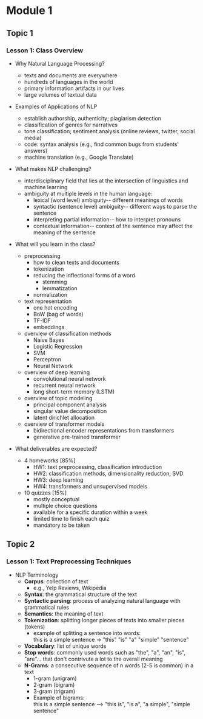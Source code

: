 # Module 1

## Topic 1

### Lesson 1: Class Overview

- Why Natural Language Processing?
  - texts and documents are everywhere
  - hundreds of languages in the world
  - primary information artifacts in our lives
  - large volumes of textual data

- Examples of Applications of NLP
  - establish authorship, authenticity; plagiarism detection
  - classification of genres for narratives
  - tone classification; sentiment analysis (online reviews, twitter, social media)
  - code: syntax analysis (e.g., find common bugs from students' answers)
  - machine translation (e.g., Google Translate)

- What makes NLP challenging?
  - interdisciplinary field that lies at the intersection of linguistics and machine learning
  - ambiguity at multiple levels in the human language:
    - lexical (word level) ambiguity-- different meanings of words
    - syntactic (sentence level) ambiguity-- different ways to parse the sentence
    - interpreting partial information-- how to interpret pronouns
    - contextual information-- context of the sentence may affect the meaning of the sentence

- What will you learn in the class?
  - preprocessing
    - how to clean texts and documents
    - tokenization
    - reducing the inflectional forms of a word
      - stemming
      - lemmatization
    - normalization
  - text representation
    - one hot encoding
    - BoW (bag of words)
    - TF-IDF
    - embeddings
  - overview of classification methods
    - Naive Bayes
    - Logistic Regression
    - SVM
    - Perceptron
    - Neural Network
  - overview of deep learning
    - convolutional neural network
    - recurrent neural network
    - long short-term memory (LSTM)
  - overview of topic modeling
    - principal component analysis
    - singular value decomposition
    - latent dirichlet allocation
  - overview of transformer models
    - bidirectional encoder representations from transformers
    - generative pre-trained transformer

- What deliverables are expected?
  - 4 homeworks [85%]
    - HW1: text preprocessing, classification introduction
    - HW2: classification methods, dimensionality reduction, SVD
    - HW3: deep learning
    - HW4: transformers and unsupervised models
  - 10 quizzes [15%]
    - mostly conceptual
    - multiple choice questions
    - available for a specific duration within a week
    - limited time to finish each quiz
    - mandatory to be taken

## Topic 2

### Lesson 1: Text Preprocessing Techniques

- NLP Terminology
  - **Corpus**: collection of text
    - e.g., Yelp Reviews, Wikipedia
  - **Syntax**: the grammatical structure of the text
  - **Syntactic parsing**: process of analyzing natural language with grammatical rules
  - **Semantics**: the meaning of text
  - **Tokenization**: splitting longer pieces of texts into smaller pieces (tokens)
    - example of splitting a sentence into words:  
      this is a simple sentence -> "this" "is" "a" "simple" "sentence"
  - **Vocabulary**: list of unique words
  - **Stop words**: commonly used words such as "the", "a", "an", "is", "are"... that don't contrivute a lot to the overall meaning
  - **N-Grams**: a consecutive sequence of n words (2-5 is common) in a text
    - 1-gram (unigram)
    - 2-gram (bigram)
    - 3-gram (trigram)
    - Example of bigrams:  
      this is a simple sentence --> "this is", "is a", "a simple", "simple sentence"

